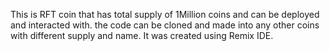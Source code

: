 This is  RFT coin that has total supply of 1Million coins and can be deployed and interacted with.
the code can be cloned and made into any other coins with different supply and name.
It was created using Remix IDE.
